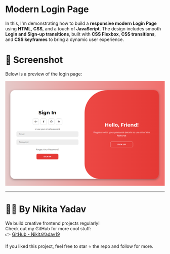 # Modern Login Page

In this, I'm demonstrating how to build a **responsive modern Login Page** using **HTML**, **CSS**, and a touch of **JavaScript**. The design includes smooth **Login and Sign-up transitions**, built with **CSS Flexbox**, **CSS transitions**, and **CSS keyframes** to bring a dynamic user experience.


# 📸 Screenshot

Below is a preview of the login page:

![screenshot](screenshot.png)

---

# 👩‍💻 By Nikita Yadav

We build creative frontend projects regularly!  
Check out my GitHub for more cool stuff:  
👉 [GitHub - NikitaYadav19](https://github.com/nikitayadav19/login)

If you liked this project, feel free to star ⭐ the repo and follow for more.
